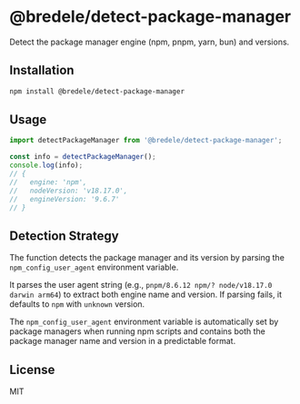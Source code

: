 # @bredele/detect-package-manager

Detect the package manager engine (npm, pnpm, yarn, bun) and versions.

## Installation

```bash
npm install @bredele/detect-package-manager
```

## Usage

```typescript
import detectPackageManager from '@bredele/detect-package-manager';

const info = detectPackageManager();
console.log(info);
// {
//   engine: 'npm',
//   nodeVersion: 'v18.17.0',
//   engineVersion: '9.6.7'
// }
```

## Detection Strategy

The function detects the package manager and its version by parsing the `npm_config_user_agent` environment variable.

It parses the user agent string (e.g., `pnpm/8.6.12 npm/? node/v18.17.0 darwin arm64`) to extract both engine name and version. If parsing fails, it defaults to `npm` with `unknown` version.

The `npm_config_user_agent` environment variable is automatically set by package managers when running npm scripts and contains both the package manager name and version in a predictable format.

## License

MIT